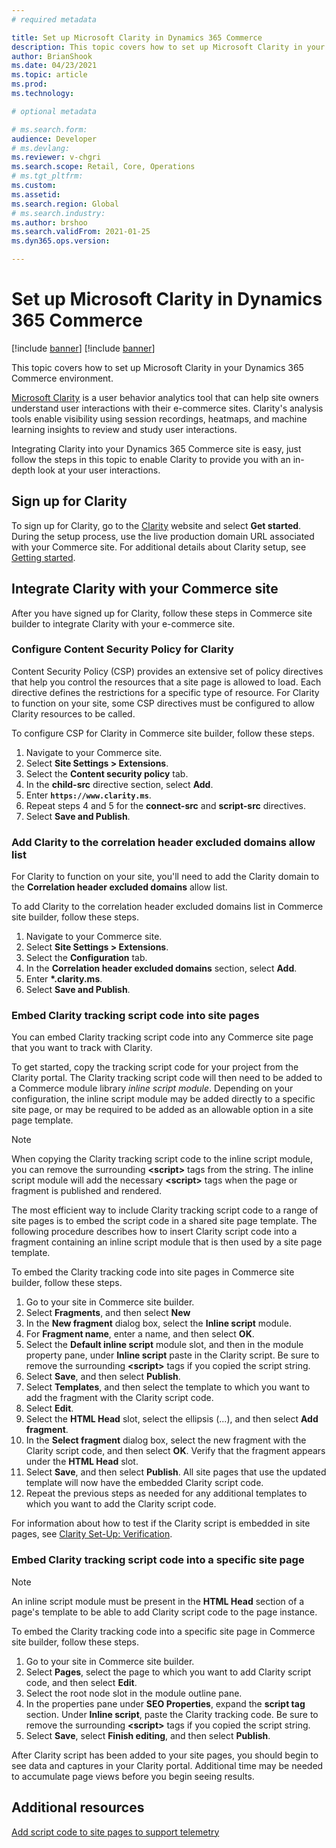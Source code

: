 ```yaml
---
# required metadata

title: Set up Microsoft Clarity in Dynamics 365 Commerce
description: This topic covers how to set up Microsoft Clarity in your Dynamics 365 Commerce environment. 
author: BrianShook
ms.date: 04/23/2021
ms.topic: article
ms.prod: 
ms.technology: 

# optional metadata

# ms.search.form: 
audience: Developer
# ms.devlang: 
ms.reviewer: v-chgri
ms.search.scope: Retail, Core, Operations
# ms.tgt_pltfrm: 
ms.custom: 
ms.assetid: 
ms.search.region: Global
# ms.search.industry: 
ms.author: brshoo
ms.search.validFrom: 2021-01-25
ms.dyn365.ops.version: 

---
```


# Set up Microsoft Clarity in Dynamics 365 Commerce

[!include [banner](includes/banner.md)]
[!include [banner](includes/preview-banner.md)]

This topic covers how to set up Microsoft Clarity in your Dynamics 365 Commerce environment. 

[Microsoft Clarity](https://clarity.microsoft.com/) is a user behavior analytics tool that can help site owners understand user interactions with their e-commerce sites. Clarity's analysis tools enable visibility using session recordings, heatmaps, and machine learning insights to review and study user interactions. 

Integrating Clarity into your Dynamics 365 Commerce site is easy, just follow the steps in this topic to enable Clarity to provide you with an in-depth look at your user interactions.

## Sign up for Clarity

To sign up for Clarity, go to the [Clarity](https://clarity.microsoft.com/) website and select **Get started**. During the setup process, use the live production domain URL associated with your Commerce site. For additional details about Clarity setup, see [Getting started](https://docs.microsoft.com/clarity/getting-started).

## Integrate Clarity with your Commerce site

After you have signed up for Clarity, follow these steps in Commerce site builder to integrate Clarity with your e-commerce site.

### Configure Content Security Policy for Clarity

Content Security Policy (CSP) provides an extensive set of policy directives that help you control the resources that a site page is allowed to load. Each directive defines the restrictions for a specific type of resource. For Clarity to function on your site, some CSP directives must be configured to allow Clarity resources to be called. 

To configure CSP for Clarity in Commerce site builder, follow these steps.

1. Navigate to your Commerce site.
1. Select **Site Settings \> Extensions**.
1. Select the **Content security policy** tab.
1. In the **child-src** directive section, select **Add**.
1. Enter **``https://www.clarity.ms``**.
1. Repeat steps 4 and 5 for the **connect-src** and **script-src** directives.
1. Select **Save and Publish**.

### Add Clarity to the correlation header excluded domains allow list

For Clarity to function on your site, you'll need to add the Clarity domain to the **Correlation header excluded domains** allow list. 

To add Clarity to the correlation header excluded domains list in Commerce site builder, follow these steps.

1. Navigate to your Commerce site.
1. Select **Site Settings > Extensions**.
1. Select the **Configuration** tab.
1. In the **Correlation header excluded domains** section, select **Add**.
1. Enter **\*.clarity.ms**.
1. Select **Save and Publish**.

### Embed Clarity tracking script code into site pages

You can embed Clarity tracking script code into any Commerce site page that you want to track with Clarity.

To get started, copy the tracking script code for your project from the Clarity portal. The Clarity tracking script code will then need to be added to a Commerce module library *inline script module*. Depending on your configuration, the inline script module may be added directly to a specific site page, or may be required to be added as an allowable option in a site page template. 

> [!NOTE]
> When copying the Clarity tracking script code to the inline script module, you can remove the surrounding **\<script\>** tags from the string. The inline script module will add the necessary **\<script\>** tags when the page or fragment is published and rendered.

The most efficient way to include Clarity tracking script code to a range of site pages is to embed the script code in a shared site page template. The following procedure describes how to insert Clarity script code into a fragment containing an inline script module that is then used by a site page template. 

To embed the Clarity tracking code into site pages in Commerce site builder, follow these steps.

1. Go to your site in Commerce site builder.
1. Select **Fragments**, and then select **New**
1. In the **New fragment** dialog box, select the **Inline script** module.
1. For **Fragment name**, enter a name, and then select **OK**.
1. Select the **Default inline script** module slot, and then in the module property pane, under **Inline script** paste in the Clarity script. Be sure to remove the surrounding **\<script\>** tags if you copied the script string.
1. Select **Save**, and then select **Publish**.
1. Select **Templates**, and then select the template to which you want to add the fragment with the Clarity script code.
1. Select **Edit**.
1. Select the **HTML Head** slot, select the ellipsis (...), and then select **Add fragment**.
1. In the **Select fragment** dialog box, select the new fragment with the Clarity script code, and then select **OK**. Verify that the fragment appears under the **HTML Head** slot.
1. Select **Save**, and then select **Publish**. All site pages that use the updated template will now have the embedded Clarity script code.
1. Repeat the previous steps as needed for any additional templates to which you want to add the Clarity script code.

For information about how to test if the Clarity script is embedded in site pages, see [Clarity Set-Up: Verification](https://docs.microsoft.com/clarity/clarity-setup#verification).

### Embed Clarity tracking script code into a specific site page

> [!NOTE] 
> An inline script module must be present in the **HTML Head** section of a page's template to be able to add Clarity script code to the page instance.

To embed the Clarity tracking code into a specific site page in Commerce site builder, follow these steps.

1. Go to your site in Commerce site builder.
1. Select **Pages**, select the page to which you want to add Clarity script code, and then select **Edit**.
1. Select the root node slot in the module outline pane.
1. In the properties pane under **SEO Properties**, expand the **script tag** section. Under **Inline script**, paste the Clarity tracking code. Be sure to remove the surrounding **\<script\>** tags if you copied the script string.
1. Select **Save**, select **Finish editing**, and then select **Publish**.

After Clarity script has been added to your site pages, you should begin to see data and captures in your Clarity portal. Additional time may be needed to accumulate page views before you begin seeing results.

## Additional resources

[Add script code to site pages to support telemetry](add-telemetry.md)

